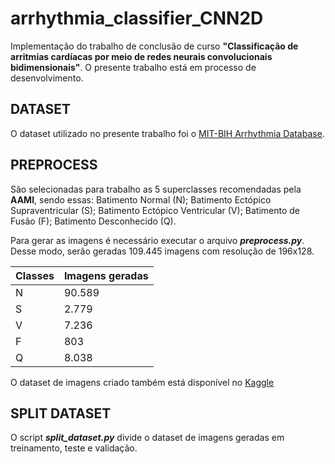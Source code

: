 # arrhythmia_classifier_CNN2D

Implementação do trabalho de conclusão de curso **"Classificação de arritmias cardíacas por meio de redes neurais convolucionais bidimensionais"**. O presente trabalho está em processo de desenvolvimento.

## DATASET
O dataset utilizado no presente trabalho foi o [MIT-BIH Arrhythmia Database](https://physionet.org/content/mitdb/1.0.0/). 

## PREPROCESS 
São selecionadas para trabalho as 5 superclasses recomendadas pela **AAMI**, sendo essas: Batimento Normal (N); Batimento Ectópico Supraventricular (S); Batimento Ectópico Ventricular (V); Batimento de Fusão (F); Batimento Desconhecido (Q).

Para gerar as imagens é necessário executar o arquivo ***preprocess.py***. Desse modo, serão geradas 109.445 imagens com resolução de 196x128.

Classes | Imagens geradas
--------|----------------
N | 90.589
S | 2.779
V | 7.236
F | 803
Q | 8.038

O dataset de imagens criado também está disponível no [Kaggle](https://www.kaggle.com/analiviafr/ecg-images)

## SPLIT DATASET
O script ***split_dataset.py*** divide o dataset de imagens geradas em treinamento, teste e validação.
